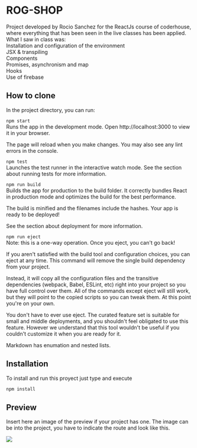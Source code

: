 # ROG-SHOP
Project developed by Rocio Sanchez for the ReactJs course of coderhouse, where everything that has been seen in the live classes has been applied. What I saw in class was:<br>
  Installation and configuration of the environment<br>
  JSX & transpiling<br>
  Components<br>
  Promises, asynchronism and map <br>
  Hooks<br>
  Use of firebase

## How to clone
In the project directory, you can run:

`npm start`<br>
Runs the app in the development mode.
Open http://localhost:3000 to view it in your browser.

The page will reload when you make changes.
You may also see any lint errors in the console.

`npm test`<br>
Launches the test runner in the interactive watch mode.
See the section about running tests for more information.

`npm run build`<br>
Builds the app for production to the build folder.
It correctly bundles React in production mode and optimizes the build for the best performance.

The build is minified and the filenames include the hashes.
Your app is ready to be deployed!

See the section about deployment for more information.

`npm run eject`<br>
Note: this is a one-way operation. Once you eject, you can't go back!

If you aren't satisfied with the build tool and configuration choices, you can eject at any time. This command will remove the single build dependency from your project.

Instead, it will copy all the configuration files and the transitive dependencies (webpack, Babel, ESLint, etc) right into your project so you have full control over them. All of the commands except eject will still work, but they will point to the copied scripts so you can tweak them. At this point you're on your own.

You don't have to ever use eject. The curated feature set is suitable for small and middle deployments, and you shouldn't feel obligated to use this feature. However we understand that this tool wouldn't be useful if you couldn't customize it when you are ready for it.

Markdown has enumation and nested lists.

## Installation
To install and run this proyect just type and execute
```bash
npm install
```
## Preview
Insert here an image of the preview if your project has one. The image can be into the project, you have to indicate the route and look like this.

![](/assets/preview.gif)


